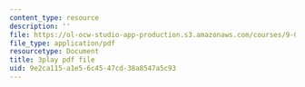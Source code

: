 ```yaml
---
content_type: resource
description: ''
file: https://ol-ocw-studio-app-production.s3.amazonaws.com/courses/9-00sc-introduction-to-psychology-fall-2011/9e2ca115a1e56c4547cd38a8547a5c93_-cK1og4ElKE.pdf
file_type: application/pdf
resourcetype: Document
title: 3play pdf file
uid: 9e2ca115-a1e5-6c45-47cd-38a8547a5c93
---
```

